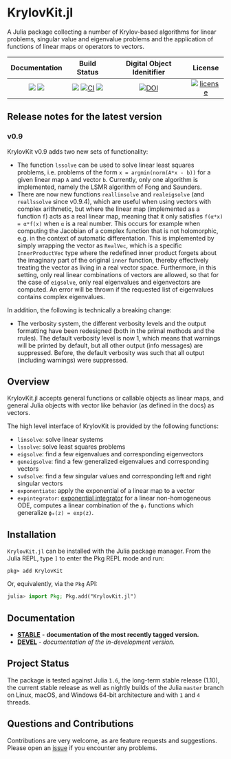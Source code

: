 # KrylovKit.jl

A Julia package collecting a number of Krylov-based algorithms for linear problems, singular
value and eigenvalue problems and the application of functions of linear maps or operators
to vectors.

| **Documentation** | **Build Status** | **Digital Object Idenitifier** | **License** |
|:-----------------:|:----------------:|:---------------:|:-----------:|
| [![][docs-stable-img]][docs-stable-url] [![][docs-dev-img]][docs-dev-url] | [![][aqua-img]][aqua-url] [![CI][github-img]][github-url] [![][codecov-img]][codecov-url] | [![DOI][doi-img]][doi-url] | [![license][license-img]][license-url] |

[docs-dev-img]: https://img.shields.io/badge/docs-dev-blue.svg
[docs-dev-url]: https://jutho.github.io/KrylovKit.jl/latest

[docs-stable-img]: https://img.shields.io/badge/docs-stable-blue.svg
[docs-stable-url]: https://jutho.github.io/KrylovKit.jl/stable

[github-img]: https://github.com/Jutho/KrylovKit.jl/workflows/CI/badge.svg
[github-url]: https://github.com/Jutho/KrylovKit.jl/actions?query=workflow%3ACI

[aqua-img]: https://raw.githubusercontent.com/JuliaTesting/Aqua.jl/master/badge.svg
[aqua-url]: https://github.com/JuliaTesting/Aqua.jl

[codecov-img]: https://codecov.io/gh/Jutho/KrylovKit.jl/branch/master/graph/badge.svg
[codecov-url]: https://codecov.io/gh/Jutho/KrylovKit.jl

[license-img]: http://img.shields.io/badge/license-MIT-brightgreen.svg?style=flat
[license-url]: LICENSE.md

[doi-img]: https://zenodo.org/badge/DOI/10.5281/zenodo.10622234.svg
[doi-url]: https://doi.org/10.5281/zenodo.10622234

## Release notes for the latest version

### v0.9
KrylovKit v0.9 adds two new sets of functionality:
* The function `lssolve` can be used to solve linear least squares problems, i.e. problems of the form `x = argmin(norm(A*x - b))` 
  for a given linear map `A` and vector `b`. Currently, only one algorithm is implemented, namely the LSMR algorithm
  of Fong and Saunders.
* There are now new functions `reallinsolve` and `realeigsolve` (and `reallssolve` since v0.9.4), which are useful when 
  using vectors with complex arithmetic, but where the linear map (implemented as a function `f`) acts as a real linear map,
  meaning that it only satisfies `f(α*x) = α*f(x)` when `α` is a real number. This occurs for example when computing the
  Jacobian of a complex function that is not holomorphic, e.g. in the context of automatic differentation. This is implemented
  by simply wrapping the vector as `RealVec`, which is a specific `InnerProductVec` type where the redefined inner product
  forgets about the imaginary part of the original `inner` function, thereby effectively treating the vector as living in a
  real vector space. Furthermore, in this setting, only real linear combinations of vectors are allowed, so that for the
  case of `eigsolve`, only real eigenvalues and eigenvectors are computed. An error will be thrown if the requested list
  of eigenvalues contains complex eigenvalues.

In addition, the following is technically a breaking change:
* The verbosity system, the different verbosity levels and the output formatting have been redesigned (both in the primal methods
  and the rrules). The default verbosity level is now 1, which means that warnings will be printed by default, but all other output
  (info messages) are suppressed. Before, the default verbosity was such that all output (including warnings) were suppressed.

## Overview
KrylovKit.jl accepts general functions or callable objects as linear maps, and general Julia
objects with vector like behavior (as defined in the docs) as vectors.

The high level interface of KrylovKit is provided by the following functions:
*   `linsolve`: solve linear systems
*   `lssolve`: solve least squares problems
*   `eigsolve`: find a few eigenvalues and corresponding eigenvectors
*   `geneigsolve`: find a few generalized eigenvalues and corresponding vectors
*   `svdsolve`: find a few singular values and corresponding left and right singular vectors
*   `exponentiate`: apply the exponential of a linear map to a vector
*   `expintegrator`: [exponential integrator](https://en.wikipedia.org/wiki/Exponential_integrator)
    for a linear non-homogeneous ODE, computes a linear combination of the `ϕⱼ` functions which generalize `ϕ₀(z) = exp(z)`.

## Installation
`KrylovKit.jl` can be installed with the Julia package manager.
From the Julia REPL, type `]` to enter the Pkg REPL mode and run:
```
pkg> add KrylovKit
```

Or, equivalently, via the `Pkg` API:
```julia
julia> import Pkg; Pkg.add("KrylovKit.jl")
```

## Documentation

-   [**STABLE**][docs-stable-url] - **documentation of the most recently tagged version.**
-   [**DEVEL**][docs-dev-url] - *documentation of the in-development version.*

## Project Status

The package is tested against Julia `1.6`, the long-term stable release (1.10), the current stable release as well
as nightly builds of the Julia `master` branch on Linux, macOS, and Windows 64-bit architecture and with `1` and `4` threads.

## Questions and Contributions

Contributions are very welcome, as are feature requests and suggestions. Please open an [issue][issues-url] if you encounter any problems.

[issues-url]: https://github.com/Jutho/KrylovKit.jl/issues
